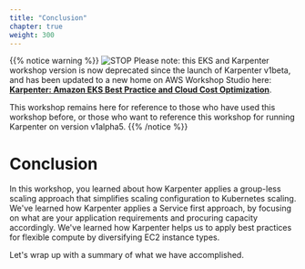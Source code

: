 ```yaml
---
title: "Conclusion"
chapter: true
weight: 300
---
```


{{% notice warning %}}
![STOP](../../images/stop_small.png)
Please note: this EKS and Karpenter workshop version is now deprecated since the launch of Karpenter v1beta, and has been updated to a new home on AWS Workshop Studio here: **[Karpenter: Amazon EKS Best Practice and Cloud Cost Optimization](https://catalog.us-east-1.prod.workshops.aws/workshops/f6b4587e-b8a5-4a43-be87-26bd85a70aba)**.

This workshop remains here for reference to those who have used this workshop before, or those who want to reference this workshop for running Karpenter on version v1alpha5.
{{% /notice %}}

# Conclusion

In this workshop, you learned about how Karpenter applies a group-less scaling approach that simplifies scaling configuration to Kubernetes scaling. We've learned how Karpenter applies a Service first approach, by focusing on what are your application requirements and procuring capacity accordingly. We've learned how Karpenter helps us to apply best practices for flexible compute by diversifying EC2 instance types.

Let's wrap up with a summary of what we have accomplished.